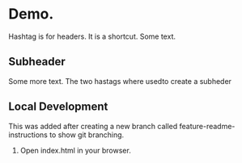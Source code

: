 # Demo.

Hashtag is for headers. It is a shortcut.
Some text.

## Subheader

Some more text. The two hastags where usedto create a subheder

## Local Development
This was added after creating a new branch called feature-readme-instructions to show git branching.

1. Open index.html in your browser.